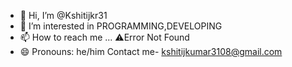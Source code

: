 - 👋 Hi, I’m @Kshitijkr31
- 👀 I’m interested in PROGRAMMING,DEVELOPING
- 📫 How to reach me ... ⚠️Error Not Found
- 😄 Pronouns: he/him
  Contact me- kshitijkumar3108@gmail.com
<!---
Kshitijkr31/Kshitijkr31 is a ✨ special ✨ repository because its `README.md` (this file) appears on your GitHub profile.
You can click the Preview link to take a look at your changes.
--->
